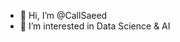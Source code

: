 - 👋 Hi, I’m @CallSaeed
- 👀 I’m interested in Data Science & AI


<!---
CallSaeed/CallSaeed is a ✨ special ✨ repository because its `README.md` (this file) appears on your GitHub profile.
You can click the Preview link to take a look at your changes.
--->
